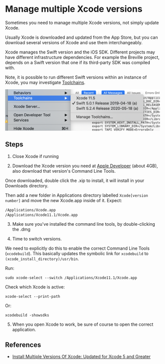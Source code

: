 # Manage multiple Xcode versions

Sometimes you need to manage multiple Xcode versions, not simply update Xcode.

Usually Xcode is downloaded and updated from the App Store, but you can download several versions of Xcode and use them interchangeably.

Xcode manages the Swift version and the iOS SDK. Different projects may have different infrastructure dependencies. For example the Breville project, depends on a Swift version that one if its third-party SDK was compiled with.

Note, it is possible to run different Swift versions within an instance of Xcode, you may investigate [Toolchains](https://apple.stackexchange.com/questions/181472/is-it-possible-to-select-which-version-of-swift-to-use-in-xcode/239217#239217).

![Toolchains](./assets/toolchains.png)

## Steps

1. Close Xcode if running

2. Download the Xcode version you need at [Apple Developer](https://developer.apple.com/download/more/?name=Xcode) (about 4GB), also download that version's Command Line Tools.

Once downloaded, double click the .xip to install, it will install in your Downloads directory.

Then add a new folder in Applications directory labelled `Xcode[version number]` and move the new Xcode.app inside of it. Expect:

```
/Applications/Xcode.app
/Applications/Xcode11.1/Xcode.app
```

3. Make sure you've installed the command line tools, by double-clicking the .dmg

4. Time to switch versions.

We need to explicitly do this to enable the correct Command Line Tools (`xcodebuild`). This basically updates the symbolic link for `xcodebuild` to `(xcode_install_directory)/usr/bin`.

Run:

```
sudo xcode-select --switch /Applications/Xcode11.1/Xcode.app
```

Check which Xcode is active:

```
xcode-select --print-path
```

Or:

```
xcodebuild -showsdks
```

5. When you open Xcode to work, be sure of course to open the correct application.

## References

- [Install Multiple Versions Of Xcode: Updated for Xcode 5 and Greater
  ](http://iosdevelopertips.com/xcode/install-multiple-versions-of-xcode.html)
